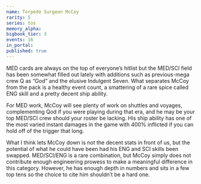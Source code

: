 ```yaml
---
name: Torpedo Surgeon McCoy
rarity: 5
series: tos
memory_alpha:
bigbook_tier: 3
events: 16
in_portal:
published: true
---
```


MED cards are always on the top of everyone’s hitlist but the MED/SCI field has been somewhat filled out lately with additions such as previous-mega crew Q as “God” and the elusive Indulgent Seven. What separates McCoy from the pack is a healthy event count, a smattering of a rare spice called ENG skill and a pretty decent ship ability.

For MED work, McCoy will see plenty of work on shuttles and voyages, complementing Qod if you were playing during that era, and he may be your top MED/SCI crew should your roster be lacking. His ship ability has one of the most varied instant damages in the game with 400% inflicted if you can hold off of the trigger that long.

What I think lets McCoy down is not the decent stats in front of us, but the potential of what he could have been had his ENG and SCI skills been swapped. MED/SCI/ENG is a rare combination, but McCoy simply does not contribute enough engineering prowess to make a meaningful difference in this category. However, he has enough depth in numbers and sits in a few top tens so the choice to cite him shouldn’t be a hard one.

